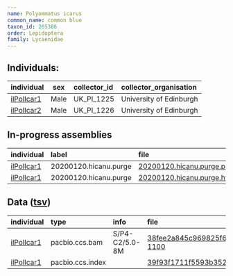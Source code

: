 ```yaml
---
name: Polyommatus icarus
common_name: common blue
taxon_id: 265386
order: Lepidoptera
family: Lycaenidae
---
```


## Individuals:

| individual | sex | collector_id | collector_organisation |
| :--------- | :-: | :----------- | :--------------------- |
| [ilPolIcar1](ilPolIcar1.md) | Male | UK_PI_1225 | University of Edinburgh |
| [ilPolIcar2](ilPolIcar2.md) | Male | UK_PI_1226 | University of Edinburgh |

## In-progress assemblies

| individual | label | file |
| :--------- | :---- | :--- |
| [ilPolIcar1](ilPolIcar1.md) | 20200120.hicanu.purge | [20200120.hicanu.purge.prim.fasta.gz](https://darwin.cog.sanger.ac.uk/insects/Polyommatus_icarus/ilPolIcar1/assemblies/working/20200120.hicanu.purge/20200120.hicanu.purge.prim.fasta.gz) |
| [ilPolIcar1](ilPolIcar1.md) | 20200120.hicanu.purge | [20200120.hicanu.purge.htig.fasta.gz](https://darwin.cog.sanger.ac.uk/insects/Polyommatus_icarus/ilPolIcar1/assemblies/working/20200120.hicanu.purge/20200120.hicanu.purge.htig.fasta.gz) |

## Data ([tsv](Polyommatus_icarus_data.tsv))

| individual | type | info | file |
| :--------- | :--- | :--- | :--- |
| [ilPolIcar1](ilPolIcar1.md) | pacbio.ccs.bam | S/P4-C2/5.0-8M | [38fee2a845c969825f639885eb3c73d4-1100](https://darwin.cog.sanger.ac.uk/insects/Polyommatus_icarus/ilPolIcar1/genomic_data/pacbio/m64016_191206_183623.ccs.bam) |
| [ilPolIcar1](ilPolIcar1.md) | pacbio.ccs.index |  | [39f93f1711f5593b35286d8d21970f24](https://darwin.cog.sanger.ac.uk/insects/Polyommatus_icarus/ilPolIcar1/genomic_data/pacbio/m64016_191206_183623.ccs.bam.pbi) |
